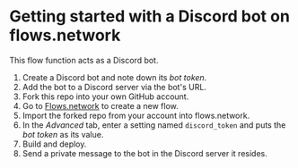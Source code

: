 # Getting started with a Discord bot on flows.network

This flow function acts as a Discord bot.

1. Create a Discord bot and note down its *bot token*.
2. Add the bot to a Discord server via the bot's URL.
3. Fork this repo into your own GitHub account.
4. Go to [Flows.network](https://flows.network/flow/new) to create a new flow.
5. Import the forked repo from your account into flows.network.
6. In the *Advanced* tab, enter a setting named `discord_token` and puts the *bot token* as its value.
7. Build and deploy.
8. Send a private message to the bot in the Discord server it resides.

